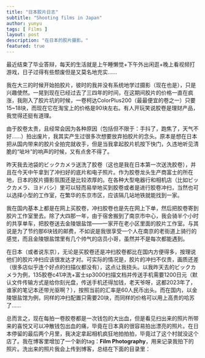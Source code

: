 ```yaml
---
title: "日本胶片日志"
subtitle: "Shooting films in Japan"
author: yunyu
tags: [ Films ]
layout: post
description: "在日本的胶片摄影。"
featured: true
---
```



最近结束了毕业答辩，每天的生活就是上午睡懒觉+下午外出闲逛+晚上看视频打游戏，日子过得有些颓废但是又莫名地充实……

我在大三的时候开始拍胶片，彼时的我并没有系统地学过摄影（现在也是），只是兴趣使然。一晃到现在已经过去了三四年的时间，在这期间胶片的价格一直在疯涨，我刚入了胶片坑的时候，一卷柯达ColorPlus200（最最便宜的卷之一）只要15~18块，而现在它在淘宝上的价格是90块左右。有人开玩笑说胶卷是理财产品，我觉得还挺有道理。

由于胶卷太贵，且经常会因为各种原因（包括但不限于：手抖了，跑焦了，天气不好……）拍出废片，我其实产生过很多次想要放弃拍胶片的念头。原本是想在日本把从国内带来的胶片全拍完就收手，但是当我拿起胶片机按下快门，久违地听见清脆的“呲咔”的响声的时候，又有点舍不得了。

昨天我去池袋的ビックカメラ送洗了胶卷（这也是我在日本第一次送洗胶卷），并且在今天中午拿到了冲扫好的底片和电子照片。作为胶卷龙头生产商富士的所在地，日本的胶片摄影氛围还是比较浓厚的。在各种大型电器行和相机店（比如ビックカメラ、ヨドバシ）里可以轻而易举地买到胶卷或者是进行胶卷冲扫，当然也可以选择小型的工作室，在繁华的东京市区，应该隔几站地铁就能找到一家。

我在国内基本上都是在网上买胶卷，冲扫胶卷也是先在网上下单，然后把胶卷寄到胶片工作室里去。除了大四那一年，由于宿舍搬到了南京市中心，我会骑半个小时的共享单车，把胶卷送去金陵银盐馆——一家开在老小区里面的胶片工作室。与其说是为了节约那6块钱的邮费，不如说是我很享受一个人在南京的老街道上骑行的感觉，而且金陵银盐馆里有几个帅气的店员小哥，虽然并不是每次都能遇到。

在日本（或者说东京），无论是买胶卷还是冲扫胶卷都比在国内方便得多，按理说他们的胶片冲扫应该很发达才对。可实际的情况是，胶片的冲扫不仅贵，画质还差（很多店似乎连个好点的扫描仪都没有），这点让我挠头。以我昨天去的ビックカメラ为例，135胶卷c41冲洗+富士sp3000扫描文档并传送手机需要1200日元（默认文件传输方式是给你刻光盘，传送手机还得加钱，老天爷呀，这都2023年了，谁家的笔记本还带光驱啊？），按照当前的汇率是60人民币出头。而在国内，以金陵银盐馆为例，同样的冲扫配置只需要20块，而同样的价格可以用上高贵的哈苏了……

总而言之，现在每拍一卷胶卷都是一次钱包的大出血，但是看见扫出来的照片所带来的喜悦又可以冲散钱包出血的痛，毕竟在日本真的很容易拍出漂亮的照片。在日本停留的最后两个月里，我决定拿起相机疯狂地拍拍拍，毕竟过了这个村就没这个店了。我在博客里增加了一个新的tag：**Film Photography**，用来记录我拍下的照片。洗出来的照片我会上传到博客，总结在下面的目录里：




